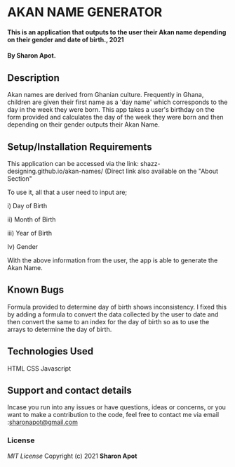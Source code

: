 # AKAN NAME GENERATOR
#### This is an application that outputs to the user their Akan name depending on their gender and date of birth., 2021
#### By **Sharon Apot.**
## Description
Akan names are derived from Ghanian culture. Frequently in Ghana, children are given their first name as a 'day name' which corresponds to the day in the week they were born. 
This app takes a user's birthday on the form provided and calculates the day of the week they were born and then depending on their gender outputs their Akan Name. 

## Setup/Installation Requirements
This application can be accessed via the link: shazz-designing.github.io/akan-names/ (Direct link also available on the "About Section"

To use it, all that a user need to input are;

i) Day of Birth

ii) Month of Birth

iii) Year of Birth

Iv) Gender

With the above information from the user, the app is able to generate the Akan Name.

## Known Bugs
Formula provided to determine day of birth shows inconsistency. I fixed this by adding a formula to convert the data collected by the user to date and then convert the same to 
an index for the day of birth so as to use the arrays to determine the day of birth.

## Technologies Used
HTML
CSS
Javascript

## Support and contact details
Incase you run into any issues or have questions, ideas or concerns, or you want to make a contribution to the code, feel free to contact me via email :sharonapot@gmail.com

### License
*MIT License*
Copyright (c) 2021 **Sharon Apot**

